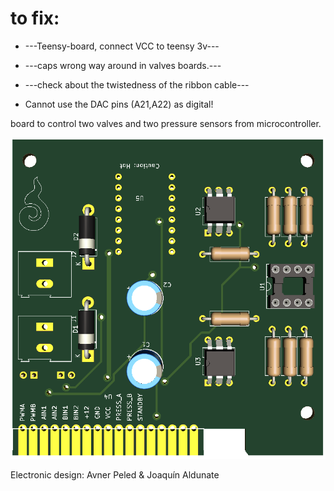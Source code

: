 ﻿# to fix:
* ---Teensy-board, connect VCC to teensy 3v---
* ---caps wrong way around in valves boards.---
* ---check about the twistedness of the ribbon cable---

* Cannot use the DAC pins (A21,A22) as digital!

board to control two valves and two pressure sensors from microcontroller.

![render](https://raw.githubusercontent.com/autotel/Hitodama-valves-board/master/pictures/3d.PNG)

Electronic design: Avner Peled & Joaquín Aldunate